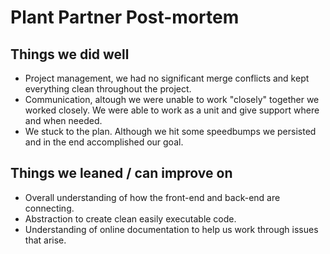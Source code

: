 # Plant Partner Post-mortem

## Things we did well
* Project management, we had no significant merge conflicts and kept everything clean throughout the project.
* Communication, altough we were unable to work "closely" together we worked closely. We were able to work as a unit and give support where and when needed.
* We stuck to the plan. Although we hit some speedbumps we persisted and in the end accomplished our goal.

## Things we leaned / can improve on
* Overall understanding of how the front-end and back-end are connecting.
* Abstraction to create clean easily executable code.
* Understanding of online documentation to help us work through issues that arise.
